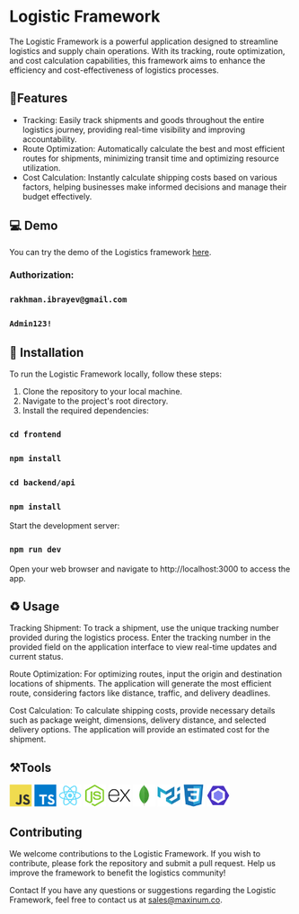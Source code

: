 # Logistic Framework

The Logistic Framework is a powerful application designed to streamline logistics and supply chain operations. With its tracking, route optimization, and cost calculation capabilities, this framework aims to enhance the efficiency and cost-effectiveness of logistics processes.

 ## 📔Features

 - Tracking: Easily track shipments and goods throughout the entire logistics journey, providing real-time visibility and improving accountability.
 - Route Optimization: Automatically calculate the best and most efficient routes for shipments, minimizing transit time and optimizing resource utilization.
 - Cost Calculation: Instantly calculate shipping costs based on various factors, helping businesses make informed decisions and manage their budget effectively.

## 💻 Demo

You can try the demo of the Logistics framework <a href="https://ship-demo.maxinum.kz/">here</a>.
### Authorization:
### `rakhman.ibrayev@gmail.com`
### `Admin123!`

## 💾 Installation

To run the Logistic Framework locally, follow these steps:

1. Clone the repository to your local machine.
2. Navigate to the project's root directory.
3. Install the required dependencies:
### `cd frontend`
### `npm install`
### `cd backend/api`
### `npm install`

Start the development server:
### `npm run dev`
Open your web browser and navigate to http://localhost:3000 to access the app.

## ♻️ Usage
Tracking Shipment:
To track a shipment, use the unique tracking number provided during the logistics process. Enter the tracking number in the provided field on the application interface to view real-time updates and current status.

Route Optimization:
For optimizing routes, input the origin and destination locations of shipments. The application will generate the most efficient route, considering factors like distance, traffic, and delivery deadlines.

Cost Calculation:
To calculate shipping costs, provide necessary details such as package weight, dimensions, delivery distance, and selected delivery options. The application will provide an estimated cost for the shipment.

## ⚒️Tools

<div>
    <img src="https://github.com/devicons/devicon/blob/master/icons/javascript/javascript-original.svg" title="JS" alt="JS" width="40" height="40"/>
    <img src="https://github.com/devicons/devicon/blob/master/icons/typescript/typescript-original.svg" title="TS" alt="TS" width="40" height="40"/>
    <img src="https://github.com/devicons/devicon/blob/master/icons/react/react-original.svg" title="React" alt="React" width="40" height="40"/>
    <img src="https://github.com/devicons/devicon/blob/master/icons/nodejs/nodejs-original.svg" title="NodeJS" alt="NodeJS" width="40" height="40"/>
    <img src="https://github.com/devicons/devicon/blob/master/icons/express/express-original.svg" title="Express" alt="Express" width="40" height="40"/>
    <img src="https://github.com/devicons/devicon/blob/master/icons/mongodb/mongodb-original.svg" title="MongoDB" alt="MongoDB" width="40" height="40"/>
    <img src="https://github.com/devicons/devicon/blob/master/icons/materialui/materialui-original.svg" title="MUI" alt="MUI" width="40" height="40"/>
    <img src="https://github.com/devicons/devicon/blob/master/icons/css3/css3-original.svg" title="CSS" alt="CSS" width="40" height="40"/>
    <img src="https://github.com/devicons/devicon/blob/master/icons/eslint/eslint-original.svg" title="Eslint" alt="Eslint" width="40" height="40"/>
</div>


## Contributing

We welcome contributions to the Logistic Framework. If you wish to contribute, please fork the repository and submit a pull request. Help us improve the framework to benefit the logistics community!

Contact
If you have any questions or suggestions regarding the Logistic Framework, feel free to contact us at sales@maxinum.co.
